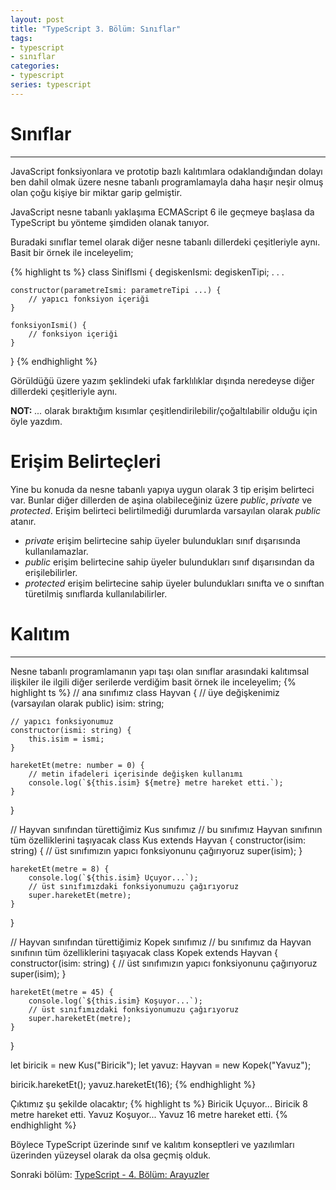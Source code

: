```yaml
---
layout: post
title: "TypeScript 3. Bölüm: Sınıflar"
tags:
- typescript
- sınıflar
categories:
- typescript
series: typescript
---
```


# Sınıflar
----------

JavaScript fonksiyonlara ve prototip bazlı kalıtımlara odaklandığından dolayı ben dahil olmak üzere nesne tabanlı programlamayla daha haşır neşir olmuş olan çoğu kişiye bir miktar garip gelmiştir.  

JavaScript nesne tabanlı yaklaşıma ECMAScript 6 ile geçmeye başlasa da TypeScript bu yönteme şimdiden olanak tanıyor.

Buradaki sınıflar temel olarak diğer nesne tabanlı dillerdeki çeşitleriyle aynı. Basit bir örnek ile inceleyelim;

{% highlight ts %}
class SinifIsmi {
    degiskenIsmi: degiskenTipi;
    .
    .
    .
    
    constructor(parametreIsmi: parametreTipi ...) {
        // yapıcı fonksiyon içeriği
    }
    
    fonksiyonIsmi() {
        // fonksiyon içeriği
    }
}
{% endhighlight %}

Görüldüğü üzere yazım şeklindeki ufak farklılıklar dışında neredeyse diğer dillerdeki çeşitleriyle aynı.

**NOT:** *...* olarak bıraktığım kısımlar çeşitlendirilebilir/çoğaltılabilir olduğu için öyle yazdım.

# Erişim Belirteçleri

Yine bu konuda da nesne tabanlı yapıya uygun olarak 3 tip erişim belirteci var.
Bunlar diğer dillerden de aşina olabileceğiniz üzere *public*, *private* ve *protected*.
Erişim belirteci belirtilmediği durumlarda varsayılan olarak *public* atanır.

- *private* erişim belirtecine sahip üyeler bulundukları sınıf dışarısında kullanılamazlar.
- *public* erişim belirtecine sahip üyeler bulundukları sınıf dışarısından da erişilebilirler.
- *protected* erişim belirtecine sahip üyeler bulundukları sınıfta ve o sınıftan türetilmiş sınıflarda kullanılabilirler. 

# Kalıtım
----------

Nesne tabanlı programlamanın yapı taşı olan sınıflar arasındaki kalıtımsal ilişkiler ile ilgili diğer serilerde verdiğim basit örnek ile inceleyelim;
{% highlight ts %}
// ana sınıfımız
class Hayvan {
    // üye değişkenimiz (varsayılan olarak public)
    isim: string;
    
    // yapıcı fonksiyonumuz
    constructor(ismi: string) {
        this.isim = ismi;
    }
    
    hareketEt(metre: number = 0) {
        // metin ifadeleri içerisinde değişken kullanımı
        console.log(`${this.isim} ${metre} metre hareket etti.`);
    }
}

// Hayvan sınıfından türettiğimiz Kus sınıfımız
// bu sınıfımız Hayvan sınıfının tüm özelliklerini taşıyacak
class Kus extends Hayvan {
    constructor(isim: string) {
        // üst sınıfımızın yapıcı fonksiyonunu çağırıyoruz
        super(isim);
    }
    
    hareketEt(metre = 8) {
        console.log(`${this.isim} Uçuyor...`);
        // üst sınıfımızdaki fonksiyonumuzu çağırıyoruz
        super.hareketEt(metre);
    }
}

// Hayvan sınıfından türettiğimiz Kopek sınıfımız
// bu sınıfımız da Hayvan sınıfının tüm özelliklerini taşıyacak
class Kopek extends Hayvan {
    constructor(isim: string) {
        // üst sınıfımızın yapıcı fonksiyonunu çağırıyoruz
        super(isim);
    }
    
    hareketEt(metre = 45) {
        console.log(`${this.isim} Koşuyor...`);
        // üst sınıfımızdaki fonksiyonumuzu çağırıyoruz
        super.hareketEt(metre);
    }
}

let biricik = new Kus("Biricik");
let yavuz: Hayvan = new Kopek("Yavuz");

biricik.hareketEt();
yavuz.hareketEt(16);
{% endhighlight %}

Çıktımız şu şekilde olacaktır;
{% highlight ts %}
Biricik Uçuyor...
Biricik 8 metre hareket etti.
Yavuz Koşuyor...
Yavuz 16 metre hareket etti.
{% endhighlight %}

Böylece TypeScript üzerinde sınıf ve kalıtım konseptleri ve yazılımları üzerinden yüzeysel olarak da olsa geçmiş olduk.

Sonraki bölüm: [TypeScript - 4. Bölüm: Arayuzler][1]

[1]: /typescript-dorduncu-bolum-arayuzler/